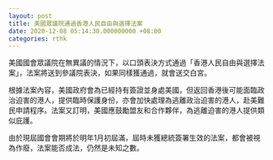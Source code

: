 ```yaml
---
layout: post
title: 美國眾議院通過香港人民自由與選擇法案
date: 2020-12-08 05:14:30.000000000 +08:00
categories: rthk
---
```


美國國會眾議院在無異議的情況下，以口頭表決方式通過「香港人民自由與選擇法案」，法案將送到參議院表決，如果同樣獲通過，就會送交白宮。

根據法案內容，美國政府會為已經持有簽證並身處美國，但返回香港後可能面臨政治迫害的港人，提供臨時保護身份，亦會加快處理為逃離政治迫害的港人，赴美難民申請程序。法案又訂明，美國應鼓勵盟友和合作夥伴，為逃離迫害的港人提供類似庇護。

由於現屆國會會期將於明年1月初屆滿，屆時未獲總統簽署生效的法案，都會被視為作廢，法案能否成法，仍然是未知之數。
